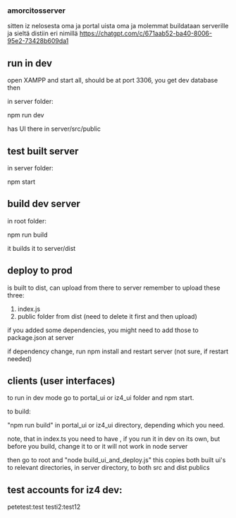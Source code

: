 ### amorcitosserver

sitten iz nelosesta oma ja portal uista oma ja molemmat
buildataan serverille ja sieltä distiin eri nimillä
https://chatgpt.com/c/671aab52-ba40-8006-95e2-73428b609da1

## run in dev

open XAMPP and start all, should be at port 3306, you get dev database then

in server folder:

npm run dev

has UI there in server/src/public

## test built server

in server folder:

npm start

## build dev server

in root folder:

npm run build

it builds it to server/dist

## deploy to prod

is built to dist, can upload from there to server
remember to upload these three:

1. index.js
2. public folder from dist (need to delete it first and then upload)

if you added some dependencies, you might need to add those to package.json at server

if dependency change, run npm install and restart server (not sure, if restart needed)

## clients (user interfaces)

to run in dev mode go to portal_ui or iz4_ui folder and npm start.

to build:

"npm run build" in portal_ui or iz4_ui directory, depending which you need.

note, that in index.ts you need to have <BrowserRouter>, if you run it in dev on its own, but before you build, change it to <BrowserRouter basename="/iz4"> or it will not work in node server

then go to root and "node build_ui_and_deploy.js" this copies both built ui's to relevant directories, in server directory, to both src and dist publics

## test accounts for iz4 dev:
petetest:test
testi2:test12
